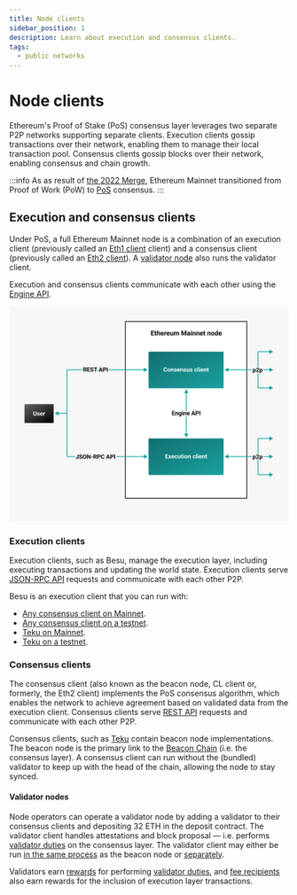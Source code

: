 ```yaml
---
title: Node clients
sidebar_position: 1
description: Learn about execution and consensus clients.
tags:
  - public networks
---
```


# Node clients

Ethereum's Proof of Stake (PoS) consensus layer leverages two separate P2P networks supporting 
separate clients. Execution clients gossip transactions over their network, enabling them to manage 
their local transaction pool. Consensus clients gossip blocks over their network, enabling consensus 
and chain growth.

:::info
As as result of [the 2022 Merge](https://ethereum.org/en/upgrades/merge/), Ethereum Mainnet 
transitioned from Proof of Work (PoW) to [PoS](proof-of-stake/index.md) consensus.
:::

## Execution and consensus clients

Under PoS, a full Ethereum Mainnet node is a combination of an execution client (previously called 
an [Eth1 client](https://blog.ethereum.org/2022/01/24/the-great-eth2-renaming/) client) and a 
consensus client (previously called an 
[Eth2 client](https://blog.ethereum.org/2022/01/24/the-great-eth2-renaming/)). A 
[validator node](#validator-nodes) also runs the validator client.

Execution and consensus clients communicate with each other using the 
[Engine API](../how-to/use-engine-api.md).

![Ethereum Merge node](../../assets/images/Execution-Consensus-Clients.png)

### Execution clients

Execution clients, such as Besu, manage the execution layer, including executing transactions and 
updating the world state. Execution clients serve [JSON-RPC API](../reference/engine-api/index.md) 
requests and communicate with each other P2P.

Besu is an execution client that you can run with:

- [Any consensus client on Mainnet](../get-started/connect/mainnet.md).
- [Any consensus client on a testnet](../get-started/connect/testnet.md).
- [Teku on Mainnet](../tutorials/besu-teku-mainnet.md).
- [Teku on a testnet](../tutorials/besu-teku-testnet.md).

### Consensus clients

The consensus client (also known as the beacon node, CL client or, formerly, the Eth2 client) 
implements the PoS consensus algorithm, which enables the network to achieve agreement based on 
validated data from the execution client. Consensus clients serve 
[REST API](https://docs.teku.consensys.net/reference/rest) requests and
communicate with each other P2P.

Consensus clients, such as [Teku](https://docs.teku.consensys.net/en/latest/) contain beacon node 
implementations. The beacon node is the primary link to the [Beacon Chain] (i.e. the consensus layer). 
A consensus client can run without the (bundled) validator to keep up with the head of the chain, 
allowing the node to stay synced.

#### Validator nodes

Node operators can operate a validator node by adding a validator to their consensus clients and 
depositing 32 ETH in the deposit contract. The validator client handles attestations and block 
proposal &mdash; i.e. performs [validator duties](proof-of-stake/index.md) on the consensus layer. 
The validator client may either be run 
[in the same process](https://docs.teku.consensys.net/get-started/start-teku#start-the-clients-in-a-single-process) 
as the beacon node or [separately](https://docs.teku.consensys.net/get-started/start-teku#run-the-clients-separately).

Validators earn [rewards](https://www.blocknative.com/ethereum-staking-calculator) for performing
 [validator duties](proof-of-stake/index.md), and 
 [fee recipients](https://docs.teku.consensys.net/reference/cli#validators-proposer-default-fee-recipient) 
 also earn rewards for the inclusion of execution layer transactions.

<!-- links -->

[Beacon Chain]: https://ethereum.org/en/upgrades/beacon-chain/
[Teku]: https://docs.teku.consensys.net/en/stable/
[Run a node]: https://ethereum.org/en/developers/docs/nodes-and-clients/run-a-node/
